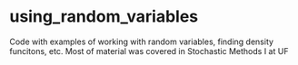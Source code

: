 # using_random_variables
Code with examples of working with random variables, finding density funcitons, etc. Most of material was covered in Stochastic Methods I at UF
